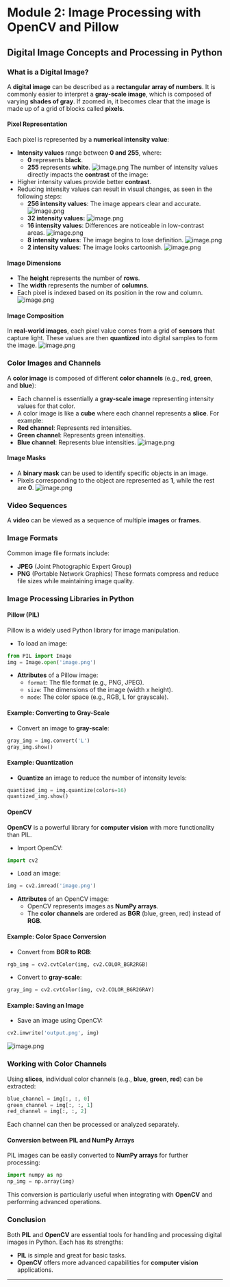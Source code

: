 

# Module 2: Image Processing with OpenCV and Pillow
## Digital Image Concepts and Processing in Python
### What is a Digital Image?
A **digital image** can be described as a **rectangular array of numbers**. It is commonly easier to interpret a **gray-scale image**, which is composed of varying **shades of gray**. If zoomed in, it becomes clear that the image is made up of a grid of blocks called **pixels**.
#### Pixel Representation
Each pixel is represented by a **numerical intensity value**:
- **Intensity values** range between **0 and 255**, where:
	- **0** represents **black**.
	- **255** represents **white**.
![image.png](https://prod-files-secure.s3.us-west-2.amazonaws.com/03e82b26-cccb-4906-bb56-adabcbdc0655/fa1bb4aa-313a-44c2-a7b3-7fa4a8432b08/image.png?X-Amz-Algorithm=AWS4-HMAC-SHA256&X-Amz-Content-Sha256=UNSIGNED-PAYLOAD&X-Amz-Credential=ASIAZI2LB466S77OMCFJ%2F20250130%2Fus-west-2%2Fs3%2Faws4_request&X-Amz-Date=20250130T181947Z&X-Amz-Expires=3600&X-Amz-Security-Token=IQoJb3JpZ2luX2VjEKL%2F%2F%2F%2F%2F%2F%2F%2F%2F%2FwEaCXVzLXdlc3QtMiJGMEQCICUwuj2nMP%2BvBt2PhvjipI6qadLWCmFtsmNR1QGNN3H3AiB%2BkdZMyrjH0gGVOssooZH%2BHAgotPrPxVC9WE4qhdUc6CqIBAir%2F%2F%2F%2F%2F%2F%2F%2F%2F%2F8BEAAaDDYzNzQyMzE4MzgwNSIMIrC2%2B%2BqDPZ30tVShKtwDOuE0a64kSijGTjZKoPPzRoK3Yre8cB2nJO2AyfR6U2w5aX00hsWRVzTNc%2Bu9%2BmxsfqfJf1YRli6zxNYxBLpXx7dr8tdDwG6W1x9WbfakQoiChq0QT%2BYn5zOBqW11srDJR793bVPhEzIDx8dgAUcE1Ka%2BzeC6sy245e%2FQCfE5HBInizqJmzXowJAdgOk%2FEO8maQEx53DG4B%2FcRgF93Zyn4fchbueNTNbDZOYzGkUEdL7BO1WnJyY45yYMSCD5%2B4fRlPjudmfB5TE9gvUkp1%2BuoYKSmGZ2WKILehI%2F1myqQZwDs%2Fksali83JMyeDsfDkeZWE4qg7ng%2FV%2BowdKr7hoVzWRsbSuU17YMExG0%2BCVdi8XnlZrGwFqFLRWocb7frej6fOQg9a9KdTWrA9caKjdqD0b5eV6OvM59mqKMCYSghYClydggx0cK1%2B0FAGiT%2FUk5HUqLxaW58Fr%2FJjWu9W2hxe5Oy5JzjCq2eBzpyyQW0Bxok02shGr5C6xKBQX4cmr2hXHcyP5k3gvKEm5IUQ7B9kUzNlBvVlC4Z1CzAELh5feWVhQ%2Bwpy54UBqRg8k3JV5XlcgGUECPG%2B0yLfinmLr5NfKnB5WrDlTxSuI6h6hTReDiZcgaSF%2BjmdyToAwt%2FLuvAY6pgHME71KFdOmgWBlFKSvHK%2FiS4lg3ur5CV8HpB%2B%2FUd1xiSulILNjhFY9zHCnz%2F2mz3yOm6PlXM9qJJqZqnFHZ%2F%2BNs2EcTIo20%2FtEE4o3qNw3GwjX3fNZO%2BsbOKUeugWLveLAvoqZXhukNtMZ5D1fo%2Bcvsx4E9mDlJOVIibYmi36bVpPfhsOI%2FwaKHs4kJ3kU6IU5DTgJczzDI6yhdbc8693mFZdZZMT1&X-Amz-Signature=97cdd3c563c496dbde0132c8a2ae2e1d1554f96dcf9a03c90d6f063e68e9e8ad&X-Amz-SignedHeaders=host&x-id=GetObject)
The number of intensity values directly impacts the **contrast** of the image:
- Higher intensity values provide better **contrast**.
- Reducing intensity values can result in visual changes, as seen in the following steps:
	- **256 intensity values**: The image appears clear and accurate.
![image.png](https://prod-files-secure.s3.us-west-2.amazonaws.com/03e82b26-cccb-4906-bb56-adabcbdc0655/0de7dfb4-99dc-4b87-8932-5165b3c3b775/image.png?X-Amz-Algorithm=AWS4-HMAC-SHA256&X-Amz-Content-Sha256=UNSIGNED-PAYLOAD&X-Amz-Credential=ASIAZI2LB466QZH2AGZL%2F20250130%2Fus-west-2%2Fs3%2Faws4_request&X-Amz-Date=20250130T181947Z&X-Amz-Expires=3600&X-Amz-Security-Token=IQoJb3JpZ2luX2VjEKL%2F%2F%2F%2F%2F%2F%2F%2F%2F%2FwEaCXVzLXdlc3QtMiJIMEYCIQCyG33dvEzIlqlrtiFQTE%2FlGo2ss2eL1ou32bTs6hfh3gIhAMITf0rgjdvdcKplLOaiG7OqDCDrAu21d7UrEkBMf02jKogECKv%2F%2F%2F%2F%2F%2F%2F%2F%2F%2FwEQABoMNjM3NDIzMTgzODA1IgwOGd%2Fa1q5PLmeCmQMq3AOKfJ0pKUu3x1onP37FTzGWpTX9CZGavSK3yczEn1edm0px9C9ruPhd9gq9L%2FgJ7NbNretxj3HfFzGZYlMhPh2WtH4HueZFOqlJpggYQwHsXPz8NjWdZqYzMJVV7LuBNibTSIkIY1qUO1xw94YeofGbmYNc4Q1qcsW8yMnenT09NFv5DD9FI6mVltGa7hVQuAKlDLoY%2BV%2BJ3g2D6kmejyEvbz8d5rdY70f7WZCUY6ZBG2cM0H9dt0LNiqHLK3ES3KnO3Z3Y8AMe8dyHNwZEw5B3al2uUgwVgWkXbgMbOk9yY1m%2BoQDENr1S2Uqas%2BeNUWHyXTV0BRFx%2FdSecsJV9H4LbIFDYcCli96KFO6IEeMCrd9azh%2F3hf26ExAgC9sW7vN389TQ2rr%2Fc6YfeHKKS4QeEEepIC3Wz9To5DvcssC57FS%2BedJVOuGewfrQ1aPY%2BXU83pestcnY6LdIeAeQTkBAblC6%2BeEvvorCxzIbJ7DizycPYzhgnNuJcf0x%2BEwDC%2FAn4U7m23NFoV1fVcifg9%2FZ426RnzChaAUTStqk5scBLbG3edpYQa2a%2B95dOMYWJAt7dFXkpqUcscOJf72WhDWuUTweCcOoBI3Rur5Io6hoJoogOZWRGbJhcfkjYzCC8%2B68BjqkAaypsjUOLXP%2BiHy051OWcLBP5%2BYD%2BT0Ya1DjY7HypBVWQLQhP1LzO%2BpwTV64Z1I5XsUxqLQT9rZ4f88%2Fui%2FG6eDM2MJ%2BIc%2Feq1Sl6SxDpZ5kcgIUmYVFd7Pmg34HrgGvMSHHNCsR9LFyDL5z0CsCefHuKDnNbJSftNsv4hABpwEFJo%2Fcl6vog4%2B5jThac3YXB0Vc%2BWwVkxnW0MltqGycJvc6IT5f&X-Amz-Signature=e858e7b7f49a18a22d78a9a0dab7c67f0dd5c033ac1f72e7f948c5900843156e&X-Amz-SignedHeaders=host&x-id=GetObject)
	- **32 intensity values:**
![image.png](https://prod-files-secure.s3.us-west-2.amazonaws.com/03e82b26-cccb-4906-bb56-adabcbdc0655/7eb81f08-b190-4c5a-ba2b-2a498a15b2c4/image.png?X-Amz-Algorithm=AWS4-HMAC-SHA256&X-Amz-Content-Sha256=UNSIGNED-PAYLOAD&X-Amz-Credential=ASIAZI2LB466QZH2AGZL%2F20250130%2Fus-west-2%2Fs3%2Faws4_request&X-Amz-Date=20250130T181947Z&X-Amz-Expires=3600&X-Amz-Security-Token=IQoJb3JpZ2luX2VjEKL%2F%2F%2F%2F%2F%2F%2F%2F%2F%2FwEaCXVzLXdlc3QtMiJIMEYCIQCyG33dvEzIlqlrtiFQTE%2FlGo2ss2eL1ou32bTs6hfh3gIhAMITf0rgjdvdcKplLOaiG7OqDCDrAu21d7UrEkBMf02jKogECKv%2F%2F%2F%2F%2F%2F%2F%2F%2F%2FwEQABoMNjM3NDIzMTgzODA1IgwOGd%2Fa1q5PLmeCmQMq3AOKfJ0pKUu3x1onP37FTzGWpTX9CZGavSK3yczEn1edm0px9C9ruPhd9gq9L%2FgJ7NbNretxj3HfFzGZYlMhPh2WtH4HueZFOqlJpggYQwHsXPz8NjWdZqYzMJVV7LuBNibTSIkIY1qUO1xw94YeofGbmYNc4Q1qcsW8yMnenT09NFv5DD9FI6mVltGa7hVQuAKlDLoY%2BV%2BJ3g2D6kmejyEvbz8d5rdY70f7WZCUY6ZBG2cM0H9dt0LNiqHLK3ES3KnO3Z3Y8AMe8dyHNwZEw5B3al2uUgwVgWkXbgMbOk9yY1m%2BoQDENr1S2Uqas%2BeNUWHyXTV0BRFx%2FdSecsJV9H4LbIFDYcCli96KFO6IEeMCrd9azh%2F3hf26ExAgC9sW7vN389TQ2rr%2Fc6YfeHKKS4QeEEepIC3Wz9To5DvcssC57FS%2BedJVOuGewfrQ1aPY%2BXU83pestcnY6LdIeAeQTkBAblC6%2BeEvvorCxzIbJ7DizycPYzhgnNuJcf0x%2BEwDC%2FAn4U7m23NFoV1fVcifg9%2FZ426RnzChaAUTStqk5scBLbG3edpYQa2a%2B95dOMYWJAt7dFXkpqUcscOJf72WhDWuUTweCcOoBI3Rur5Io6hoJoogOZWRGbJhcfkjYzCC8%2B68BjqkAaypsjUOLXP%2BiHy051OWcLBP5%2BYD%2BT0Ya1DjY7HypBVWQLQhP1LzO%2BpwTV64Z1I5XsUxqLQT9rZ4f88%2Fui%2FG6eDM2MJ%2BIc%2Feq1Sl6SxDpZ5kcgIUmYVFd7Pmg34HrgGvMSHHNCsR9LFyDL5z0CsCefHuKDnNbJSftNsv4hABpwEFJo%2Fcl6vog4%2B5jThac3YXB0Vc%2BWwVkxnW0MltqGycJvc6IT5f&X-Amz-Signature=0608ef96266fca7f5e159053775e464472f1e9dcd929e3a0e3b433b3ee5b7a07&X-Amz-SignedHeaders=host&x-id=GetObject)
	- **16 intensity values**: Differences are noticeable in low-contrast areas.
![image.png](https://prod-files-secure.s3.us-west-2.amazonaws.com/03e82b26-cccb-4906-bb56-adabcbdc0655/6bf56d44-9a14-4b7b-98c2-1f00b8630f0c/image.png?X-Amz-Algorithm=AWS4-HMAC-SHA256&X-Amz-Content-Sha256=UNSIGNED-PAYLOAD&X-Amz-Credential=ASIAZI2LB466QZH2AGZL%2F20250130%2Fus-west-2%2Fs3%2Faws4_request&X-Amz-Date=20250130T181947Z&X-Amz-Expires=3600&X-Amz-Security-Token=IQoJb3JpZ2luX2VjEKL%2F%2F%2F%2F%2F%2F%2F%2F%2F%2FwEaCXVzLXdlc3QtMiJIMEYCIQCyG33dvEzIlqlrtiFQTE%2FlGo2ss2eL1ou32bTs6hfh3gIhAMITf0rgjdvdcKplLOaiG7OqDCDrAu21d7UrEkBMf02jKogECKv%2F%2F%2F%2F%2F%2F%2F%2F%2F%2FwEQABoMNjM3NDIzMTgzODA1IgwOGd%2Fa1q5PLmeCmQMq3AOKfJ0pKUu3x1onP37FTzGWpTX9CZGavSK3yczEn1edm0px9C9ruPhd9gq9L%2FgJ7NbNretxj3HfFzGZYlMhPh2WtH4HueZFOqlJpggYQwHsXPz8NjWdZqYzMJVV7LuBNibTSIkIY1qUO1xw94YeofGbmYNc4Q1qcsW8yMnenT09NFv5DD9FI6mVltGa7hVQuAKlDLoY%2BV%2BJ3g2D6kmejyEvbz8d5rdY70f7WZCUY6ZBG2cM0H9dt0LNiqHLK3ES3KnO3Z3Y8AMe8dyHNwZEw5B3al2uUgwVgWkXbgMbOk9yY1m%2BoQDENr1S2Uqas%2BeNUWHyXTV0BRFx%2FdSecsJV9H4LbIFDYcCli96KFO6IEeMCrd9azh%2F3hf26ExAgC9sW7vN389TQ2rr%2Fc6YfeHKKS4QeEEepIC3Wz9To5DvcssC57FS%2BedJVOuGewfrQ1aPY%2BXU83pestcnY6LdIeAeQTkBAblC6%2BeEvvorCxzIbJ7DizycPYzhgnNuJcf0x%2BEwDC%2FAn4U7m23NFoV1fVcifg9%2FZ426RnzChaAUTStqk5scBLbG3edpYQa2a%2B95dOMYWJAt7dFXkpqUcscOJf72WhDWuUTweCcOoBI3Rur5Io6hoJoogOZWRGbJhcfkjYzCC8%2B68BjqkAaypsjUOLXP%2BiHy051OWcLBP5%2BYD%2BT0Ya1DjY7HypBVWQLQhP1LzO%2BpwTV64Z1I5XsUxqLQT9rZ4f88%2Fui%2FG6eDM2MJ%2BIc%2Feq1Sl6SxDpZ5kcgIUmYVFd7Pmg34HrgGvMSHHNCsR9LFyDL5z0CsCefHuKDnNbJSftNsv4hABpwEFJo%2Fcl6vog4%2B5jThac3YXB0Vc%2BWwVkxnW0MltqGycJvc6IT5f&X-Amz-Signature=591dc2bd5114d587a1bcf49c3e4a72efbc22b8dd525753627e6516d2eb2caef9&X-Amz-SignedHeaders=host&x-id=GetObject)
	- **8 intensity values**: The image begins to lose definition.
![image.png](https://prod-files-secure.s3.us-west-2.amazonaws.com/03e82b26-cccb-4906-bb56-adabcbdc0655/cca05878-ca1a-43e0-8bec-1d146756f9ae/image.png?X-Amz-Algorithm=AWS4-HMAC-SHA256&X-Amz-Content-Sha256=UNSIGNED-PAYLOAD&X-Amz-Credential=ASIAZI2LB466QZH2AGZL%2F20250130%2Fus-west-2%2Fs3%2Faws4_request&X-Amz-Date=20250130T181947Z&X-Amz-Expires=3600&X-Amz-Security-Token=IQoJb3JpZ2luX2VjEKL%2F%2F%2F%2F%2F%2F%2F%2F%2F%2FwEaCXVzLXdlc3QtMiJIMEYCIQCyG33dvEzIlqlrtiFQTE%2FlGo2ss2eL1ou32bTs6hfh3gIhAMITf0rgjdvdcKplLOaiG7OqDCDrAu21d7UrEkBMf02jKogECKv%2F%2F%2F%2F%2F%2F%2F%2F%2F%2FwEQABoMNjM3NDIzMTgzODA1IgwOGd%2Fa1q5PLmeCmQMq3AOKfJ0pKUu3x1onP37FTzGWpTX9CZGavSK3yczEn1edm0px9C9ruPhd9gq9L%2FgJ7NbNretxj3HfFzGZYlMhPh2WtH4HueZFOqlJpggYQwHsXPz8NjWdZqYzMJVV7LuBNibTSIkIY1qUO1xw94YeofGbmYNc4Q1qcsW8yMnenT09NFv5DD9FI6mVltGa7hVQuAKlDLoY%2BV%2BJ3g2D6kmejyEvbz8d5rdY70f7WZCUY6ZBG2cM0H9dt0LNiqHLK3ES3KnO3Z3Y8AMe8dyHNwZEw5B3al2uUgwVgWkXbgMbOk9yY1m%2BoQDENr1S2Uqas%2BeNUWHyXTV0BRFx%2FdSecsJV9H4LbIFDYcCli96KFO6IEeMCrd9azh%2F3hf26ExAgC9sW7vN389TQ2rr%2Fc6YfeHKKS4QeEEepIC3Wz9To5DvcssC57FS%2BedJVOuGewfrQ1aPY%2BXU83pestcnY6LdIeAeQTkBAblC6%2BeEvvorCxzIbJ7DizycPYzhgnNuJcf0x%2BEwDC%2FAn4U7m23NFoV1fVcifg9%2FZ426RnzChaAUTStqk5scBLbG3edpYQa2a%2B95dOMYWJAt7dFXkpqUcscOJf72WhDWuUTweCcOoBI3Rur5Io6hoJoogOZWRGbJhcfkjYzCC8%2B68BjqkAaypsjUOLXP%2BiHy051OWcLBP5%2BYD%2BT0Ya1DjY7HypBVWQLQhP1LzO%2BpwTV64Z1I5XsUxqLQT9rZ4f88%2Fui%2FG6eDM2MJ%2BIc%2Feq1Sl6SxDpZ5kcgIUmYVFd7Pmg34HrgGvMSHHNCsR9LFyDL5z0CsCefHuKDnNbJSftNsv4hABpwEFJo%2Fcl6vog4%2B5jThac3YXB0Vc%2BWwVkxnW0MltqGycJvc6IT5f&X-Amz-Signature=f3708880ec62c4b3feaef1b4b9cda09ee29ce4a91fd114f33d39a491b176a3e4&X-Amz-SignedHeaders=host&x-id=GetObject)
	- **2 intensity values**: The image looks cartoonish.
![image.png](https://prod-files-secure.s3.us-west-2.amazonaws.com/03e82b26-cccb-4906-bb56-adabcbdc0655/12da64d7-6b97-44e0-bc2c-52b9c47ce212/image.png?X-Amz-Algorithm=AWS4-HMAC-SHA256&X-Amz-Content-Sha256=UNSIGNED-PAYLOAD&X-Amz-Credential=ASIAZI2LB466QZH2AGZL%2F20250130%2Fus-west-2%2Fs3%2Faws4_request&X-Amz-Date=20250130T181947Z&X-Amz-Expires=3600&X-Amz-Security-Token=IQoJb3JpZ2luX2VjEKL%2F%2F%2F%2F%2F%2F%2F%2F%2F%2FwEaCXVzLXdlc3QtMiJIMEYCIQCyG33dvEzIlqlrtiFQTE%2FlGo2ss2eL1ou32bTs6hfh3gIhAMITf0rgjdvdcKplLOaiG7OqDCDrAu21d7UrEkBMf02jKogECKv%2F%2F%2F%2F%2F%2F%2F%2F%2F%2FwEQABoMNjM3NDIzMTgzODA1IgwOGd%2Fa1q5PLmeCmQMq3AOKfJ0pKUu3x1onP37FTzGWpTX9CZGavSK3yczEn1edm0px9C9ruPhd9gq9L%2FgJ7NbNretxj3HfFzGZYlMhPh2WtH4HueZFOqlJpggYQwHsXPz8NjWdZqYzMJVV7LuBNibTSIkIY1qUO1xw94YeofGbmYNc4Q1qcsW8yMnenT09NFv5DD9FI6mVltGa7hVQuAKlDLoY%2BV%2BJ3g2D6kmejyEvbz8d5rdY70f7WZCUY6ZBG2cM0H9dt0LNiqHLK3ES3KnO3Z3Y8AMe8dyHNwZEw5B3al2uUgwVgWkXbgMbOk9yY1m%2BoQDENr1S2Uqas%2BeNUWHyXTV0BRFx%2FdSecsJV9H4LbIFDYcCli96KFO6IEeMCrd9azh%2F3hf26ExAgC9sW7vN389TQ2rr%2Fc6YfeHKKS4QeEEepIC3Wz9To5DvcssC57FS%2BedJVOuGewfrQ1aPY%2BXU83pestcnY6LdIeAeQTkBAblC6%2BeEvvorCxzIbJ7DizycPYzhgnNuJcf0x%2BEwDC%2FAn4U7m23NFoV1fVcifg9%2FZ426RnzChaAUTStqk5scBLbG3edpYQa2a%2B95dOMYWJAt7dFXkpqUcscOJf72WhDWuUTweCcOoBI3Rur5Io6hoJoogOZWRGbJhcfkjYzCC8%2B68BjqkAaypsjUOLXP%2BiHy051OWcLBP5%2BYD%2BT0Ya1DjY7HypBVWQLQhP1LzO%2BpwTV64Z1I5XsUxqLQT9rZ4f88%2Fui%2FG6eDM2MJ%2BIc%2Feq1Sl6SxDpZ5kcgIUmYVFd7Pmg34HrgGvMSHHNCsR9LFyDL5z0CsCefHuKDnNbJSftNsv4hABpwEFJo%2Fcl6vog4%2B5jThac3YXB0Vc%2BWwVkxnW0MltqGycJvc6IT5f&X-Amz-Signature=484bab11c7eca4f09fafcf90e56776e5e74c8d35fa9b935a624ba03b031062b8&X-Amz-SignedHeaders=host&x-id=GetObject)
#### Image Dimensions
- The **height** represents the number of **rows**.
- The **width** represents the number of **columns**.
- Each pixel is indexed based on its position in the row and column.
![image.png](https://prod-files-secure.s3.us-west-2.amazonaws.com/03e82b26-cccb-4906-bb56-adabcbdc0655/ff056335-e79e-4491-b508-30cd45b6c194/image.png?X-Amz-Algorithm=AWS4-HMAC-SHA256&X-Amz-Content-Sha256=UNSIGNED-PAYLOAD&X-Amz-Credential=ASIAZI2LB466S77OMCFJ%2F20250130%2Fus-west-2%2Fs3%2Faws4_request&X-Amz-Date=20250130T181947Z&X-Amz-Expires=3600&X-Amz-Security-Token=IQoJb3JpZ2luX2VjEKL%2F%2F%2F%2F%2F%2F%2F%2F%2F%2FwEaCXVzLXdlc3QtMiJGMEQCICUwuj2nMP%2BvBt2PhvjipI6qadLWCmFtsmNR1QGNN3H3AiB%2BkdZMyrjH0gGVOssooZH%2BHAgotPrPxVC9WE4qhdUc6CqIBAir%2F%2F%2F%2F%2F%2F%2F%2F%2F%2F8BEAAaDDYzNzQyMzE4MzgwNSIMIrC2%2B%2BqDPZ30tVShKtwDOuE0a64kSijGTjZKoPPzRoK3Yre8cB2nJO2AyfR6U2w5aX00hsWRVzTNc%2Bu9%2BmxsfqfJf1YRli6zxNYxBLpXx7dr8tdDwG6W1x9WbfakQoiChq0QT%2BYn5zOBqW11srDJR793bVPhEzIDx8dgAUcE1Ka%2BzeC6sy245e%2FQCfE5HBInizqJmzXowJAdgOk%2FEO8maQEx53DG4B%2FcRgF93Zyn4fchbueNTNbDZOYzGkUEdL7BO1WnJyY45yYMSCD5%2B4fRlPjudmfB5TE9gvUkp1%2BuoYKSmGZ2WKILehI%2F1myqQZwDs%2Fksali83JMyeDsfDkeZWE4qg7ng%2FV%2BowdKr7hoVzWRsbSuU17YMExG0%2BCVdi8XnlZrGwFqFLRWocb7frej6fOQg9a9KdTWrA9caKjdqD0b5eV6OvM59mqKMCYSghYClydggx0cK1%2B0FAGiT%2FUk5HUqLxaW58Fr%2FJjWu9W2hxe5Oy5JzjCq2eBzpyyQW0Bxok02shGr5C6xKBQX4cmr2hXHcyP5k3gvKEm5IUQ7B9kUzNlBvVlC4Z1CzAELh5feWVhQ%2Bwpy54UBqRg8k3JV5XlcgGUECPG%2B0yLfinmLr5NfKnB5WrDlTxSuI6h6hTReDiZcgaSF%2BjmdyToAwt%2FLuvAY6pgHME71KFdOmgWBlFKSvHK%2FiS4lg3ur5CV8HpB%2B%2FUd1xiSulILNjhFY9zHCnz%2F2mz3yOm6PlXM9qJJqZqnFHZ%2F%2BNs2EcTIo20%2FtEE4o3qNw3GwjX3fNZO%2BsbOKUeugWLveLAvoqZXhukNtMZ5D1fo%2Bcvsx4E9mDlJOVIibYmi36bVpPfhsOI%2FwaKHs4kJ3kU6IU5DTgJczzDI6yhdbc8693mFZdZZMT1&X-Amz-Signature=ffb34a63ab868dcdb05065ffb500e214fb48b98256fbc50a7c9973a1a7d0275d&X-Amz-SignedHeaders=host&x-id=GetObject)
#### Image Composition
In **real-world images**, each pixel value comes from a grid of **sensors** that capture light. These values are then **quantized** into digital samples to form the image.
![image.png](https://prod-files-secure.s3.us-west-2.amazonaws.com/03e82b26-cccb-4906-bb56-adabcbdc0655/0c721ea0-409b-4d32-b630-a00d6f170d18/image.png?X-Amz-Algorithm=AWS4-HMAC-SHA256&X-Amz-Content-Sha256=UNSIGNED-PAYLOAD&X-Amz-Credential=ASIAZI2LB466S77OMCFJ%2F20250130%2Fus-west-2%2Fs3%2Faws4_request&X-Amz-Date=20250130T181947Z&X-Amz-Expires=3600&X-Amz-Security-Token=IQoJb3JpZ2luX2VjEKL%2F%2F%2F%2F%2F%2F%2F%2F%2F%2FwEaCXVzLXdlc3QtMiJGMEQCICUwuj2nMP%2BvBt2PhvjipI6qadLWCmFtsmNR1QGNN3H3AiB%2BkdZMyrjH0gGVOssooZH%2BHAgotPrPxVC9WE4qhdUc6CqIBAir%2F%2F%2F%2F%2F%2F%2F%2F%2F%2F8BEAAaDDYzNzQyMzE4MzgwNSIMIrC2%2B%2BqDPZ30tVShKtwDOuE0a64kSijGTjZKoPPzRoK3Yre8cB2nJO2AyfR6U2w5aX00hsWRVzTNc%2Bu9%2BmxsfqfJf1YRli6zxNYxBLpXx7dr8tdDwG6W1x9WbfakQoiChq0QT%2BYn5zOBqW11srDJR793bVPhEzIDx8dgAUcE1Ka%2BzeC6sy245e%2FQCfE5HBInizqJmzXowJAdgOk%2FEO8maQEx53DG4B%2FcRgF93Zyn4fchbueNTNbDZOYzGkUEdL7BO1WnJyY45yYMSCD5%2B4fRlPjudmfB5TE9gvUkp1%2BuoYKSmGZ2WKILehI%2F1myqQZwDs%2Fksali83JMyeDsfDkeZWE4qg7ng%2FV%2BowdKr7hoVzWRsbSuU17YMExG0%2BCVdi8XnlZrGwFqFLRWocb7frej6fOQg9a9KdTWrA9caKjdqD0b5eV6OvM59mqKMCYSghYClydggx0cK1%2B0FAGiT%2FUk5HUqLxaW58Fr%2FJjWu9W2hxe5Oy5JzjCq2eBzpyyQW0Bxok02shGr5C6xKBQX4cmr2hXHcyP5k3gvKEm5IUQ7B9kUzNlBvVlC4Z1CzAELh5feWVhQ%2Bwpy54UBqRg8k3JV5XlcgGUECPG%2B0yLfinmLr5NfKnB5WrDlTxSuI6h6hTReDiZcgaSF%2BjmdyToAwt%2FLuvAY6pgHME71KFdOmgWBlFKSvHK%2FiS4lg3ur5CV8HpB%2B%2FUd1xiSulILNjhFY9zHCnz%2F2mz3yOm6PlXM9qJJqZqnFHZ%2F%2BNs2EcTIo20%2FtEE4o3qNw3GwjX3fNZO%2BsbOKUeugWLveLAvoqZXhukNtMZ5D1fo%2Bcvsx4E9mDlJOVIibYmi36bVpPfhsOI%2FwaKHs4kJ3kU6IU5DTgJczzDI6yhdbc8693mFZdZZMT1&X-Amz-Signature=450731c34f76e237e4f302125a13e79c8f57cb615b184cf56c2049218582c5b2&X-Amz-SignedHeaders=host&x-id=GetObject)
### Color Images and Channels
A **color image** is composed of different **color channels** (e.g., **red**, **green**, and **blue**):
- Each channel is essentially a **gray-scale image** representing intensity values for that color.
- A color image is like a **cube** where each channel represents a **slice**.
For example:
- **Red channel**: Represents red intensities.
- **Green channel**: Represents green intensities.
- **Blue channel**: Represents blue intensities.
![image.png](https://prod-files-secure.s3.us-west-2.amazonaws.com/03e82b26-cccb-4906-bb56-adabcbdc0655/c0cc17c9-842f-413f-82e8-f3f44278cf74/image.png?X-Amz-Algorithm=AWS4-HMAC-SHA256&X-Amz-Content-Sha256=UNSIGNED-PAYLOAD&X-Amz-Credential=ASIAZI2LB466S77OMCFJ%2F20250130%2Fus-west-2%2Fs3%2Faws4_request&X-Amz-Date=20250130T181947Z&X-Amz-Expires=3600&X-Amz-Security-Token=IQoJb3JpZ2luX2VjEKL%2F%2F%2F%2F%2F%2F%2F%2F%2F%2FwEaCXVzLXdlc3QtMiJGMEQCICUwuj2nMP%2BvBt2PhvjipI6qadLWCmFtsmNR1QGNN3H3AiB%2BkdZMyrjH0gGVOssooZH%2BHAgotPrPxVC9WE4qhdUc6CqIBAir%2F%2F%2F%2F%2F%2F%2F%2F%2F%2F8BEAAaDDYzNzQyMzE4MzgwNSIMIrC2%2B%2BqDPZ30tVShKtwDOuE0a64kSijGTjZKoPPzRoK3Yre8cB2nJO2AyfR6U2w5aX00hsWRVzTNc%2Bu9%2BmxsfqfJf1YRli6zxNYxBLpXx7dr8tdDwG6W1x9WbfakQoiChq0QT%2BYn5zOBqW11srDJR793bVPhEzIDx8dgAUcE1Ka%2BzeC6sy245e%2FQCfE5HBInizqJmzXowJAdgOk%2FEO8maQEx53DG4B%2FcRgF93Zyn4fchbueNTNbDZOYzGkUEdL7BO1WnJyY45yYMSCD5%2B4fRlPjudmfB5TE9gvUkp1%2BuoYKSmGZ2WKILehI%2F1myqQZwDs%2Fksali83JMyeDsfDkeZWE4qg7ng%2FV%2BowdKr7hoVzWRsbSuU17YMExG0%2BCVdi8XnlZrGwFqFLRWocb7frej6fOQg9a9KdTWrA9caKjdqD0b5eV6OvM59mqKMCYSghYClydggx0cK1%2B0FAGiT%2FUk5HUqLxaW58Fr%2FJjWu9W2hxe5Oy5JzjCq2eBzpyyQW0Bxok02shGr5C6xKBQX4cmr2hXHcyP5k3gvKEm5IUQ7B9kUzNlBvVlC4Z1CzAELh5feWVhQ%2Bwpy54UBqRg8k3JV5XlcgGUECPG%2B0yLfinmLr5NfKnB5WrDlTxSuI6h6hTReDiZcgaSF%2BjmdyToAwt%2FLuvAY6pgHME71KFdOmgWBlFKSvHK%2FiS4lg3ur5CV8HpB%2B%2FUd1xiSulILNjhFY9zHCnz%2F2mz3yOm6PlXM9qJJqZqnFHZ%2F%2BNs2EcTIo20%2FtEE4o3qNw3GwjX3fNZO%2BsbOKUeugWLveLAvoqZXhukNtMZ5D1fo%2Bcvsx4E9mDlJOVIibYmi36bVpPfhsOI%2FwaKHs4kJ3kU6IU5DTgJczzDI6yhdbc8693mFZdZZMT1&X-Amz-Signature=48f34269c0f4d14bc0a4a03453420b028285663721753a45c7434ab178913fc6&X-Amz-SignedHeaders=host&x-id=GetObject)
#### Image Masks
- A **binary mask** can be used to identify specific objects in an image.
- Pixels corresponding to the object are represented as **1**, while the rest are **0**.
![image.png](https://prod-files-secure.s3.us-west-2.amazonaws.com/03e82b26-cccb-4906-bb56-adabcbdc0655/667eab4d-d19d-4618-81d0-663b6beb002c/image.png?X-Amz-Algorithm=AWS4-HMAC-SHA256&X-Amz-Content-Sha256=UNSIGNED-PAYLOAD&X-Amz-Credential=ASIAZI2LB466S77OMCFJ%2F20250130%2Fus-west-2%2Fs3%2Faws4_request&X-Amz-Date=20250130T181947Z&X-Amz-Expires=3600&X-Amz-Security-Token=IQoJb3JpZ2luX2VjEKL%2F%2F%2F%2F%2F%2F%2F%2F%2F%2FwEaCXVzLXdlc3QtMiJGMEQCICUwuj2nMP%2BvBt2PhvjipI6qadLWCmFtsmNR1QGNN3H3AiB%2BkdZMyrjH0gGVOssooZH%2BHAgotPrPxVC9WE4qhdUc6CqIBAir%2F%2F%2F%2F%2F%2F%2F%2F%2F%2F8BEAAaDDYzNzQyMzE4MzgwNSIMIrC2%2B%2BqDPZ30tVShKtwDOuE0a64kSijGTjZKoPPzRoK3Yre8cB2nJO2AyfR6U2w5aX00hsWRVzTNc%2Bu9%2BmxsfqfJf1YRli6zxNYxBLpXx7dr8tdDwG6W1x9WbfakQoiChq0QT%2BYn5zOBqW11srDJR793bVPhEzIDx8dgAUcE1Ka%2BzeC6sy245e%2FQCfE5HBInizqJmzXowJAdgOk%2FEO8maQEx53DG4B%2FcRgF93Zyn4fchbueNTNbDZOYzGkUEdL7BO1WnJyY45yYMSCD5%2B4fRlPjudmfB5TE9gvUkp1%2BuoYKSmGZ2WKILehI%2F1myqQZwDs%2Fksali83JMyeDsfDkeZWE4qg7ng%2FV%2BowdKr7hoVzWRsbSuU17YMExG0%2BCVdi8XnlZrGwFqFLRWocb7frej6fOQg9a9KdTWrA9caKjdqD0b5eV6OvM59mqKMCYSghYClydggx0cK1%2B0FAGiT%2FUk5HUqLxaW58Fr%2FJjWu9W2hxe5Oy5JzjCq2eBzpyyQW0Bxok02shGr5C6xKBQX4cmr2hXHcyP5k3gvKEm5IUQ7B9kUzNlBvVlC4Z1CzAELh5feWVhQ%2Bwpy54UBqRg8k3JV5XlcgGUECPG%2B0yLfinmLr5NfKnB5WrDlTxSuI6h6hTReDiZcgaSF%2BjmdyToAwt%2FLuvAY6pgHME71KFdOmgWBlFKSvHK%2FiS4lg3ur5CV8HpB%2B%2FUd1xiSulILNjhFY9zHCnz%2F2mz3yOm6PlXM9qJJqZqnFHZ%2F%2BNs2EcTIo20%2FtEE4o3qNw3GwjX3fNZO%2BsbOKUeugWLveLAvoqZXhukNtMZ5D1fo%2Bcvsx4E9mDlJOVIibYmi36bVpPfhsOI%2FwaKHs4kJ3kU6IU5DTgJczzDI6yhdbc8693mFZdZZMT1&X-Amz-Signature=af1d567db36d8039da2e49714044dcc23a78d2aacc5827bc9cb9f64d97fa5cd3&X-Amz-SignedHeaders=host&x-id=GetObject)
### Video Sequences
A **video** can be viewed as a sequence of multiple **images** or **frames**.
### Image Formats
Common image file formats include:
- **JPEG** (Joint Photographic Expert Group)
- **PNG** (Portable Network Graphics)
These formats compress and reduce file sizes while maintaining image quality.
### Image Processing Libraries in Python
#### Pillow (PIL)
Pillow is a widely used Python library for image manipulation.
- To load an image:
```python
from PIL import Image
img = Image.open('image.png')
```
- **Attributes** of a Pillow image:
	- `format`: The file format (e.g., PNG, JPEG).
	- `size`: The dimensions of the image (width x height).
	- `mode`: The color space (e.g., RGB, L for grayscale).
#### Example: Converting to Gray-Scale
- Convert an image to **gray-scale**:
```python
gray_img = img.convert('L')
gray_img.show()
```
#### Example: Quantization
- **Quantize** an image to reduce the number of intensity levels:
```python
quantized_img = img.quantize(colors=16)
quantized_img.show()
```
#### OpenCV
**OpenCV** is a powerful library for **computer vision** with more functionality than PIL.
- Import OpenCV:
```python
import cv2
```
- Load an image:
```python
img = cv2.imread('image.png')
```
- **Attributes** of an OpenCV image:
	- OpenCV represents images as **NumPy arrays**.
	- The **color channels** are ordered as **BGR** (blue, green, red) instead of **RGB**.
#### Example: Color Space Conversion
- Convert from **BGR to RGB**:
```python
rgb_img = cv2.cvtColor(img, cv2.COLOR_BGR2RGB)
```
- Convert to **gray-scale**:
```python
gray_img = cv2.cvtColor(img, cv2.COLOR_BGR2GRAY)
```
#### Example: Saving an Image
- Save an image using OpenCV:
```python
cv2.imwrite('output.png', img)
```
![image.png](https://prod-files-secure.s3.us-west-2.amazonaws.com/03e82b26-cccb-4906-bb56-adabcbdc0655/25fcc977-54ea-484c-997e-9b6bd016f347/image.png?X-Amz-Algorithm=AWS4-HMAC-SHA256&X-Amz-Content-Sha256=UNSIGNED-PAYLOAD&X-Amz-Credential=ASIAZI2LB466S77OMCFJ%2F20250130%2Fus-west-2%2Fs3%2Faws4_request&X-Amz-Date=20250130T181947Z&X-Amz-Expires=3600&X-Amz-Security-Token=IQoJb3JpZ2luX2VjEKL%2F%2F%2F%2F%2F%2F%2F%2F%2F%2FwEaCXVzLXdlc3QtMiJGMEQCICUwuj2nMP%2BvBt2PhvjipI6qadLWCmFtsmNR1QGNN3H3AiB%2BkdZMyrjH0gGVOssooZH%2BHAgotPrPxVC9WE4qhdUc6CqIBAir%2F%2F%2F%2F%2F%2F%2F%2F%2F%2F8BEAAaDDYzNzQyMzE4MzgwNSIMIrC2%2B%2BqDPZ30tVShKtwDOuE0a64kSijGTjZKoPPzRoK3Yre8cB2nJO2AyfR6U2w5aX00hsWRVzTNc%2Bu9%2BmxsfqfJf1YRli6zxNYxBLpXx7dr8tdDwG6W1x9WbfakQoiChq0QT%2BYn5zOBqW11srDJR793bVPhEzIDx8dgAUcE1Ka%2BzeC6sy245e%2FQCfE5HBInizqJmzXowJAdgOk%2FEO8maQEx53DG4B%2FcRgF93Zyn4fchbueNTNbDZOYzGkUEdL7BO1WnJyY45yYMSCD5%2B4fRlPjudmfB5TE9gvUkp1%2BuoYKSmGZ2WKILehI%2F1myqQZwDs%2Fksali83JMyeDsfDkeZWE4qg7ng%2FV%2BowdKr7hoVzWRsbSuU17YMExG0%2BCVdi8XnlZrGwFqFLRWocb7frej6fOQg9a9KdTWrA9caKjdqD0b5eV6OvM59mqKMCYSghYClydggx0cK1%2B0FAGiT%2FUk5HUqLxaW58Fr%2FJjWu9W2hxe5Oy5JzjCq2eBzpyyQW0Bxok02shGr5C6xKBQX4cmr2hXHcyP5k3gvKEm5IUQ7B9kUzNlBvVlC4Z1CzAELh5feWVhQ%2Bwpy54UBqRg8k3JV5XlcgGUECPG%2B0yLfinmLr5NfKnB5WrDlTxSuI6h6hTReDiZcgaSF%2BjmdyToAwt%2FLuvAY6pgHME71KFdOmgWBlFKSvHK%2FiS4lg3ur5CV8HpB%2B%2FUd1xiSulILNjhFY9zHCnz%2F2mz3yOm6PlXM9qJJqZqnFHZ%2F%2BNs2EcTIo20%2FtEE4o3qNw3GwjX3fNZO%2BsbOKUeugWLveLAvoqZXhukNtMZ5D1fo%2Bcvsx4E9mDlJOVIibYmi36bVpPfhsOI%2FwaKHs4kJ3kU6IU5DTgJczzDI6yhdbc8693mFZdZZMT1&X-Amz-Signature=efe4a95a8a5497d2126d9882990f684041e401f018ee29a967fc75bb6454aede&X-Amz-SignedHeaders=host&x-id=GetObject)
### Working with Color Channels
Using **slices**, individual color channels (e.g., **blue**, **green**, **red**) can be extracted:
```python
blue_channel = img[:, :, 0]
green_channel = img[:, :, 1]
red_channel = img[:, :, 2]
```
Each channel can then be processed or analyzed separately.
#### Conversion between PIL and NumPy Arrays
PIL images can be easily converted to **NumPy arrays** for further processing:
```python
import numpy as np
np_img = np.array(img)
```
This conversion is particularly useful when integrating with **OpenCV** and performing advanced operations.
### Conclusion
Both **PIL** and **OpenCV** are essential tools for handling and processing digital images in Python. Each has its strengths:
- **PIL** is simple and great for basic tasks.
- **OpenCV** offers more advanced capabilities for **computer vision** applications.
___


